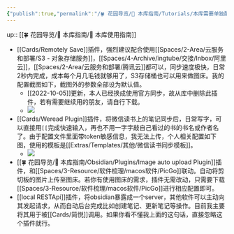 ```yaml
---
{"publish":true,"permalink":"/🍀 花园导览/🧰 本库指南/Tutorials/本库需要单独配置的插件.md","title":"本库需要单独配置的插件","created":"2022-07-16","modified":"2023-03-14","published":"2025-07-07T17:10:23.992+08:00","cssclasses":""}
---
```


up:: [[🍀 花园导览/🧰 本库指南/🧰 本库使用指南]]

- [[Cards/Remotely Save]]插件，强烈建议配合使用[[Spaces/2-Area/云服务和部署/S3 - 对象存储服务]]，[[Spaces/4-Archive/ingtube/交接/Inbox/阿里云]]，[[Spaces/2-Area/云服务和部署/腾讯云]]都可以，同步速度极快，日常2秒内完成，成本每个月几毛钱就够用了，S3存储桶也可以用来做图床。我的配置截图如下，截图外的参数全部设为默认值。
	- [[2022-10-05]]更新，本人已经换成使用官方同步，故从库中删除此插件，若有需要继续用的朋友，请自行下载。
	- ![](<https://img2.oldwinter.top/截屏2022-08-29 下午7.59.39.png>)
- [[Cards/Weread Plugin]]插件，将微信读书上的笔记同步后，日常写字，可以直接用`[[`完成快速输入，再也不用一字字敲自己看过的书的书名或作者名了。由于配置文件里面带token敏感信息，我无法上传，个人相关配置如下图，使用的模板是[[Extras/Templates/其他/微信读书同步模板]]。
	- ![](<https://img2.oldwinter.top/截屏2022-08-29 下午7.57.01.png>)
- [[🍀 花园导览/🧰 本库指南/Obsidian/Plugins/Image auto upload Plugin]]插件，和[[Spaces/3-Resource/软件梳理/macos软件/PicGo]]联动。自动将剪切板的图片上传至图床。若你有使用图床的需求，插件无需改动，只需要下载[[Spaces/3-Resource/软件梳理/macos软件/PicGo]]进行相应配置即可。
- [[local RESTApi]]插件，将obsidian暴露成一个server，其他软件可以主动向其发起请求，从而自动后台完成比如创建笔记、更新笔记等操作。目前我主要将其用于被[[Cards/简悦]]调用。如果你看不懂我上面的这句话，直接忽略这个插件就行。
